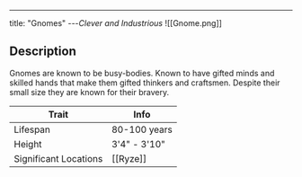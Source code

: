 ---
title: "Gnomes"
---*Clever and Industrious*
![[Gnome.png]]

## Description
Gnomes are known to be busy-bodies. Known to have gifted minds and skilled hands that make them gifted thinkers and craftsmen. Despite their small size they are known for their bravery.

| Trait | Info |
| --- | --- |
| Lifespan | 80-100 years |
| Height | 3'4" - 3'10" |
| Significant Locations | [[Ryze]] |
